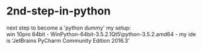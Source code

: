 # 2nd-step-in-python
next step to become a 'python dummy' 
my setup:  
win 10pro 64bit - WinPython-64bit-3.5.2.1Qt5\python-3.5.2.amd64 - my ide is 'JetBrains PyCharm Community Edition 2016.3'
